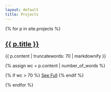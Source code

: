 ```yaml
---
layout: default
title: Projects
---
```

{% for p in site.projects %}

## <a href="{{ p.url }}">{{ p.title }}</a>

{{ p.content | truncatewords: 70 | markdownify }}

{% assign wc = p.content | number_of_words %}

{% if wc > 70 %}
<a href="{{ p.url }}">See Full</a>
{% endif %}

{% endfor %}
